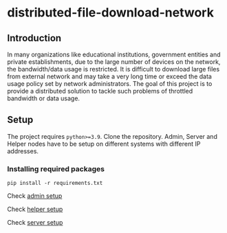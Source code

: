 # distributed-file-download-network

## Introduction

In many organizations like educational institutions, government entities and private establishments, due to the large number of devices on the network, the  bandwidth/data usage is restricted. It is difficult to download large files from external network and may take a very long time or exceed the data usage policy set by network administrators. The goal of this project is to provide a distributed solution to tackle such problems of throttled bandwidth or data usage.

## Setup

The project requires `python>=3.9`. Clone the repository. Admin, Server and Helper nodes have to be setup on different systems with different IP addresses.

### Installing required packages

```
pip install -r requirements.txt
```

Check [admin setup](https://github.com/maitreya2954/distributed-file-download-network/tree/main/admin)

Check [helper setup](https://github.com/maitreya2954/distributed-file-download-network/tree/main/helper)

Check [server setup](https://github.com/maitreya2954/distributed-file-download-network/tree/main/server)
